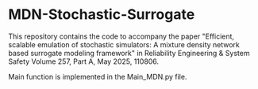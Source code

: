 # MDN-Stochastic-Surrogate

This repository contains the code to accompany the paper "Efficient, scalable emulation of stochastic simulators: A mixture density network based surrogate modeling framework" in Reliability Engineering & System Safety
Volume 257, Part A, May 2025, 110806. 

Main function is implemented in the Main_MDN.py file. 

